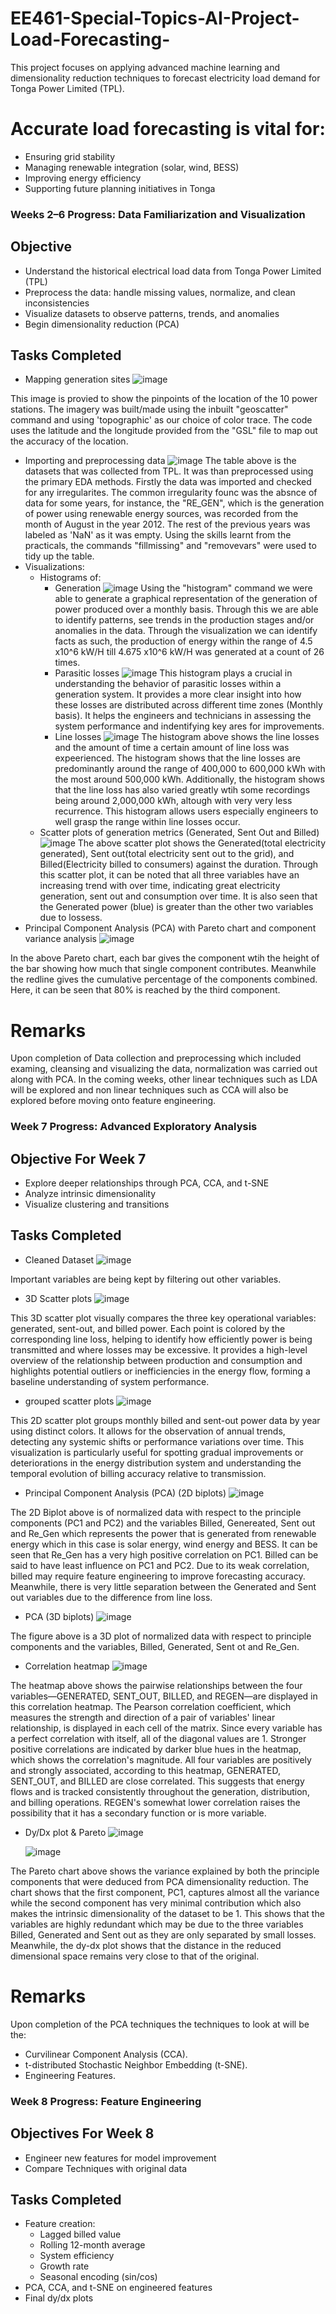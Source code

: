 # EE461-Special-Topics-AI-Project-Load-Forecasting-
This project focuses on applying advanced machine learning and dimensionality reduction techniques to forecast electricity load demand for Tonga Power Limited (TPL).

# Accurate load forecasting is vital for:
- Ensuring grid stability
- Managing renewable integration (solar, wind, BESS)
- Improving energy efficiency
- Supporting future planning initiatives in Tonga

### Weeks 2–6 Progress: Data Familiarization and Visualization

## Objective
- Understand the historical electrical load data from Tonga Power Limited (TPL)
- Preprocess the data: handle missing values, normalize, and clean inconsistencies
- Visualize datasets to observe patterns, trends, and anomalies
- Begin dimensionality reduction (PCA)

## Tasks Completed
- Mapping generation sites
  ![image](https://github.com/user-attachments/assets/7a1b5542-93d8-4ba0-9ded-03e3c1c8d7cc)

This image is provied to show the pinpoints of the location of the 10 power stations. The imagery was built/made using the inbuilt "geoscatter" command and using 'topographic' as our choice of color trace. The code uses the latitude and the longitude provided from the "GSL" file to map out the accuracy of the location.
- Importing and preprocessing data
![image](https://github.com/user-attachments/assets/5b0b26b9-9956-432f-8799-6e77f143e247)
The table above is the datasets that was collected from TPL. It was than preprocessed using the primary EDA methods. Firstly the data was imported and checked  for any irregularites. The common irregularity founc was the absnce of data for some years, for instance, the "RE_GEN", which is the generation of power using renewable energy sources, was recorded from the month of August in the year 2012. The rest of the previous years was labeled as 'NaN' as it was empty. Using the skills learnt from the practicals, the commands "fillmissing" and "removevars" were used to tidy up the table. 
- Visualizations:
  - Histograms of:
    - Generation
       ![image](https://github.com/user-attachments/assets/8c2980fd-e9d1-4ccf-8d1e-ecec5f0c0b90)
Using the "histogram" command we were able to generate a graphical representation of the generation of power produced over a monthly basis. Through this we are able to identify patterns, see trends in the production stages and/or anomalies in the data. Through the visualization we can identify facts as such, the production of energy within the range of 4.5 x10^6 kW/H till 4.675 x10^6 kW/H was generated at a count of 26 times.
    - Parasitic losses
      ![image](https://github.com/user-attachments/assets/fc2a772b-681a-4986-8297-b1fb1f0d1dbe)
This histogram plays a crucial in understanding the behavior of parasitic losses within a generation system. It provides a more clear insight into how these losses are distributed across different time zones (Monthly basis). It helps the engineers and technicians in assessing the system performance and indentifying key ares for improvements.
    - Line losses
      ![image](https://github.com/user-attachments/assets/230ddacc-0586-4f5a-b385-71b1243b77d8)
The histogram above shows the line losses and the amount of time a certain amount of line loss was expeerienced. The histogram shows that the line losses are predominantly around the range of 400,000 to 600,000 kWh with the most around 500,000 kWh. Additionally, the histogram shows that the line loss has also varied greatly wtih some recordings being around 2,000,000 kWh, altough with very very less recurrence. This histogram allows users especially engineers to well grasp the range within line losses occur.
  - Scatter plots of generation metrics (Generated, Sent Out and Billed)
    ![image](https://github.com/user-attachments/assets/7eab80d3-d281-42c1-a671-16e0bb10f518)
The above scatter plot shows the Generated(total electricity generated), Sent out(total electricity sent out to the grid), and Billed(Electricity billed to consumers) against the duration. Through this scatter plot, it can be noted that all three variables have an increasing trend with over time, indicating great electricity generation, sent out and consumption over time. It is also seen that the Generated power (blue) is greater than the other two variables due to lossess.
- Principal Component Analysis (PCA) with Pareto chart and component variance analysis
  ![image](https://github.com/user-attachments/assets/6ef5411d-7079-4cfa-aa35-d9fdc24cb4d5)

In the above Pareto chart, each bar gives the component wtih the height of the bar showing how much that single component contributes. Meanwhile the redline gives the cumulative percentage of the components combined. Here, it can be seen that 80% is reached by the third component.

# Remarks
Upon completion of Data collection and preprocessing which included examing, cleansing and visualizing the data, normalization was carried out along with PCA. In the coming weeks, other linear techniques such as LDA will be explored and non linear techniques such as CCA will also be explored before moving onto feature engineering.

### Week 7 Progress: Advanced Exploratory Analysis

## Objective For Week 7
- Explore deeper relationships through PCA, CCA, and t-SNE
- Analyze intrinsic dimensionality
- Visualize clustering and transitions

## Tasks Completed
- Cleaned Dataset
  ![image](https://github.com/user-attachments/assets/4744de7c-7664-43fd-ae8c-8745f880987b)

Important variables are being kept by filtering out other variables.

- 3D Scatter plots
  ![image](https://github.com/user-attachments/assets/1856536d-4c8d-4be4-81de-6181ae218501)

This 3D scatter plot visually compares the three key operational variables: generated, sent-out, and billed power. Each point is colored by the corresponding line loss, helping to identify how efficiently power is being transmitted and where losses may be excessive. It provides a high-level overview of the relationship between production and consumption and highlights potential outliers or inefficiencies in the energy flow, forming a baseline understanding of system performance.

- grouped scatter plots
  ![image](https://github.com/user-attachments/assets/968d8500-afa2-40a9-9296-10ecfc237aec)

This 2D scatter plot groups monthly billed and sent-out power data by year using distinct colors. It allows for the observation of annual trends, detecting any systemic shifts or performance variations over time. This visualization is particularly useful for spotting gradual improvements or deteriorations in the energy distribution system and understanding the temporal evolution of billing accuracy relative to transmission.

- Principal Component Analysis (PCA) (2D biplots)
  ![image](https://github.com/user-attachments/assets/2c35fecc-cb95-43a0-895b-1f1b6c2af71d)

The 2D Biplot above is of normalized data with respect to the principle components (PC1 and PC2) and the variables Billed, Genereated, Sent out and Re_Gen which represents the power that is generated from renewable energy which in this case is solar energy, wind energy and BESS. It can be seen that Re_Gen has a very high positive correlation on PC1. Billed can be said to have least influence on PC1 and PC2. Due to its weak correlation, billed may require feature engineering to improve forecasting accuracy. Meanwhile, there is very little separation between the Generated and Sent out variables due to the difference from line loss.

- PCA (3D biplots)
  ![image](https://github.com/user-attachments/assets/6358be27-134e-4ab7-b6b0-81ee42774db5)

The figure above is a 3D plot of normalized data with respect to principle components and the variables, Billed, Generated, Sent ot and Re_Gen.

- Correlation heatmap
  ![image](https://github.com/user-attachments/assets/6e68dfcc-9f1f-4386-8470-8492d4b89cf8)

The heatmap above shows the pairwise relationships between the four variables—GENERATED, SENT_OUT, BILLED, and REGEN—are displayed in this correlation heatmap. The Pearson correlation coefficient, which measures the strength and direction of a pair of variables' linear relationship, is displayed in each cell of the matrix. Since every variable has a perfect correlation with itself, all of the diagonal values are 1. Stronger positive correlations are indicated by darker blue hues in the heatmap, which shows the correlation's magnitude. All four variables are positively and strongly associated, according to this heatmap, GENERATED, SENT_OUT, and BILLED are close correlated. This suggests that energy flows and is tracked consistently throughout the generation, distribution, and billing operations. REGEN's somewhat lower correlation raises the possibility that it has a secondary function or is more variable.

- Dy/Dx plot & Pareto
  ![image](https://github.com/user-attachments/assets/25af2ef7-c291-41ef-bd2a-d05b1a59638c)

  ![image](https://github.com/user-attachments/assets/4495a46c-736b-4314-af22-44773a481f92)

The Pareto chart above shows the variance explained by both the principle components that were deduced from PCA dimensionality reduction. The chart shows that the first component, PC1, captures almost all the variance while the second component has very minimal contribution which also makes the intrinsic dimensionality of the dataset to be 1. This shows that the variables are highly redundant which may be due to the three variables Billed, Generated and Sent out as they are only separated by small losses. Meanwhile, the dy-dx plot shows that the distance in the reduced dimensional space remains very close to that of the original.

# Remarks
Upon completion of the PCA techniques the techniques to look at will be the:
- Curvilinear Component Analysis (CCA).
- t-distributed Stochastic Neighbor Embedding (t-SNE).
- Engineering Features.


### Week 8 Progress: Feature Engineering

## Objectives For Week 8
- Engineer new features for model improvement
- Compare Techniques with original data

## Tasks Completed
- Feature creation:
  - Lagged billed value
  - Rolling 12-month average
  - System efficiency
  - Growth rate
  - Seasonal encoding (sin/cos)
- PCA, CCA, and t-SNE on engineered features
- Final dy/dx plots

  
